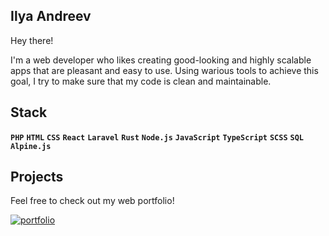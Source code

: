 ## Ilya Andreev

Hey there! 

I'm a web developer who likes creating good-looking and highly scalable apps that are pleasant and easy to use. Using warious tools to achieve this goal, I try to make sure that my code is clean and maintainable.


## Stack

**`PHP`** **`HTML`** **`CSS`** **`React`** **`Laravel`** **`Rust`** **`Node.js`** **`JavaScript`** **`TypeScript`** **`SCSS`** **`SQL`** **`Alpine.js`**


## Projects

Feel free to check out my web portfolio!

[![portfolio](https://img.shields.io/badge/my_portfolio-000?style=for-the-badge&logo=Kibana&logoColor&logoColor=white)](https://bespokewebsites.ru/)
